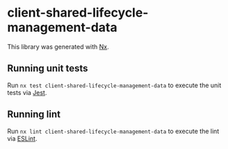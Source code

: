 # client-shared-lifecycle-management-data

This library was generated with [Nx](https://nx.dev).

## Running unit tests

Run `nx test client-shared-lifecycle-management-data` to execute the unit tests via [Jest](https://jestjs.io).

## Running lint

Run `nx lint client-shared-lifecycle-management-data` to execute the lint via [ESLint](https://eslint.org/).

